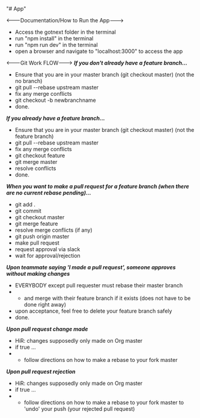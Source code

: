 "# App" 


<---Documentation/How to Run the App--->
- Access the gotnext folder in the terminal
- run "npm install" in the terminal
- run "npm run dev" in the terminal
- open a browser and navigate to "localhost:3000" to access the app


<---Git Work FLOW--->
***If you don't already have a feature branch...***
- Ensure that you are in your master branch (git checkout master) (not the no branch)
- git pull --rebase upstream master
- fix any merge conflicts
- git checkout -b newbranchname
- done.

***If you already have a feature branch...***
- Ensure that you are in your master branch (git checkout master) (not the feature branch)
- git pull --rebase upstream master
- fix any merge conflicts
- git checkout feature
- git merge master
- resolve conflicts
- done.

***When you want to make a pull request for a feature branch (when there are no current rebase pending)...***
- git add .
- git commit
- git checkout master
- git merge feature
- resolve merge conflicts (if any)
- git push origin master
- make pull request
- request approval via slack
- wait for approval/rejection

***Upon teammate saying 'I made a pull request', someone approves without making changes***
- EVERYBODY except pull requester must rebase their master branch 
- - and merge with their feature branch if it exists (does not have to be done right away)
- upon acceptance, feel free to delete your feature branch safely
- done.

***Upon pull request change made***
- HiR: changes supposedly only made on Org master
- if true ...
- - follow directions on how to make a rebase to your fork master

***Upon pull request rejection***
- HiR: changes supposedly only made on Org master
- if true ...
- - follow directions on how to make a rebase to your fork master to 'undo' your push (your rejected pull request)